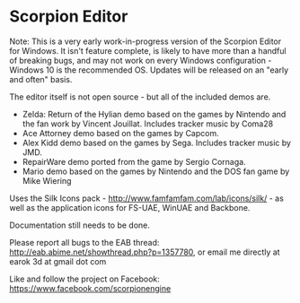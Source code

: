 # Scorpion Editor

Note: This is a very early work-in-progress version of the Scorpion Editor for Windows. It isn't feature complete, is likely to have more than a handful of breaking bugs, and may not work on every Windows configuration - Windows 10 is the recommended OS. Updates will be released on an "early and often" basis.

The editor itself is not open source - but all of the included demos are.

* Zelda: Return of the Hylian demo based on the games by Nintendo and the fan work by Vincent Jouillat. Includes tracker music by Coma28
* Ace Attorney demo based on the games by Capcom.
* Alex Kidd demo based on the games by Sega. Includes tracker music by JMD. 
* RepairWare demo ported from the game by Sergio Cornaga.
* Mario demo based on the games by Nintendo and the DOS fan game by Mike Wiering

Uses the Silk Icons pack - http://www.famfamfam.com/lab/icons/silk/ - as well as the application icons for FS-UAE, WinUAE and Backbone.

Documentation still needs to be done.

Please report all bugs to the EAB thread: http://eab.abime.net/showthread.php?p=1357780, or email me directly at earok 3d at gmail dot com

Like and follow the project on Facebook: https://www.facebook.com/scorpionengine
